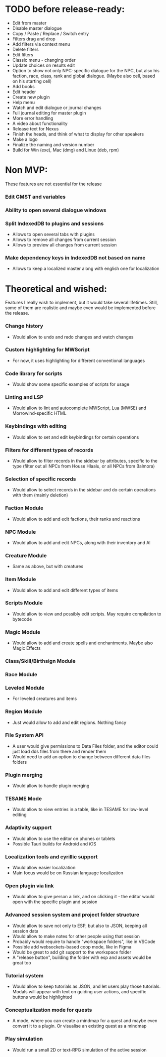 # TODO before release-ready:
- Edit from master
- Disable master dialogue
- Copy / Paste / Replace / Switch entry
- Filters drag and drop
- Add filters via context menu
- Delete filters
- Edit filters
- Classic menu - changing order
- Update choices on results edit
- Option to show not only NPC-specific dialogue for the NPC, but also his faction, race, class, rank and global dialogue. (Maybe also cell, based on his starting cell)
- Add books
- Edit header
- Create new plugin
- Help menu
- Watch and edit dialogue or journal changes
- Full journal editing for master plugin
- More error handling
- A video about functionality
- Release text for Nexus
- Finish the heads, and think of what to display for other speakers
- Make a logo
- Finalize the naming and version number
- Build for Win (exe), Mac (dmg) and Linux (deb, rpm)

# Non MVP:
These features are not essential for the release
### Edit GMST and variables
### Ability to open several dialogue windows
### Split IndexedDB to plugins and sessions 
- Allows to open several tabs with plugins
- Allows to remove all changes from current session
- Allows to preview all changes from current session
### Make dependency keys in IndexedDB not based on name
- Allows to keep a localized master along with english one for localization

# Theoretical and wished:
Features I really wish to implement, but it would take several lifetimes. Still, some of them are realistic and maybe even would be implemented before the release.
### Change history
- Would allow to undo and redo changes and watch changes
### Custom highlighting for MWScript
- For now, it uses highlighting for different conventional languages
### Code library for scripts
- Would show some specific examples of scripts for usage
### Linting and LSP
- Would allow to lint and autocomplete MWScript, Lua (MWSE) and Morrowind-specific HTML
### Keybindings with editing
- Would allow to set and edit keybindings for certain operations
### Filters for different types of records
- Would allow to filter records in the sidebar by attributes, specific to the type (filter out all NPCs from House Hlaalu, or all NPCs from Balmora)
### Selection of specific records
- Would allow to select records in the sidebar and do certain operations with them (mainly deletion)
### Faction Module
- Would allow to add and edit factions, their ranks and reactions
### NPC Module
- Would allow to add and edit NPCs, along with their inventory and AI
### Creature Module
- Same as above, but with creatures
### Item Module
- Would allow to add and edit different types of items
### Scripts Module
- Would allow to view and possibly edit scripts. May require compilation to bytecode
### Magic Module
- Would allow to add and create spells and enchantments. Maybe also Magic Effects
### Class/Skill/Birthsign Module
### Race Module
### Leveled Module
- For leveled creatures and items
### Region Module
- Just would allow to add and edit regions. Nothing fancy
### File System API
- A user would give permissions to Data Files folder, and the editor could just load dds files from there and render them
- Would need to add an option to change between different data files folders
### Plugin merging
- Would allow to handle plugin merging
### TESAME Mode 
- Would allow to view entries in a table, like in TESAME for low-level editing
### Adaptivity support
- Would allow to use the editor on phones or tablets
- Possible Tauri builds for Android and iOS
### Localization tools and cyrillic support
- Would allow easier localization
- Main focus would be on Russian language localization
### Open plugin via link
- Would allow to give person a link, and on clicking it - the editor would open with the specific plugin and session
### Advanced session system and project folder structure
- Would allow to save not only to ESP, but also to JSON, keeping all session data
- Would allow to make notes for other people using that session
- Probably would require to handle "workspace folders", like in VSCode
- Possible add websockets-based coop mode, like in Figma
- Would be great to add git support to the workspace folder
- A "release button", building the folder with esp and assets would be great too
### Tutorial system
- Would allow to keep tutorials as JSON, and let users play those tutorials. Modals will appear with text on guiding user actions, and specific buttons would be highlighted
### Conceptualization mode for quests
- A mode, where you can create a mindmap for a quest and maybe even convert it to a plugin. Or visualise an existing quest as a mindmap
### Play simulation
- Would run a small 2D or text-RPG simulation of the active session
  